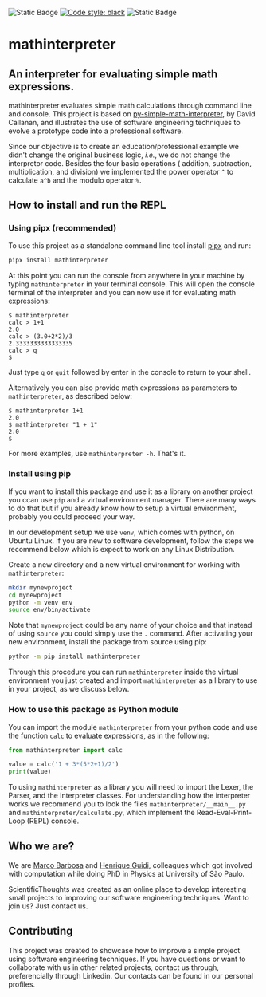 
![Static Badge](https://img.shields.io/badge/python-%3E%3D3.10-blue?style=flat&logo=python&logoColor=green&label=Python&color=green) [![Code style: black](https://img.shields.io/badge/code%20style-black-000000.svg)](https://github.com/psf/black) ![Static Badge](https://img.shields.io/badge/unit_test-pytest-blue?style=flat&logo=pytest)

# mathinterpreter
## **An interpreter for evaluating simple math expressions.**

mathinterpreter evaluates simple math calculations through command line and console. This project is based on  [py-simple-math-interpreter](https://github.com/davidcallanan/py-simple-math-interpreter), by David Callanan, and illustrates the use of software engineering techniques to evolve a prototype code into a professional software.

Since our objective is to create an education/professional example we didn't change the original business logic, *i.e.*, we do not change the interpretor code. Besides the four basic operations ( addition, subtraction, multiplication, and division) we implemented the power operator `^` to calculate `a^b` and the modulo operator `%`.

## How to install and run the REPL

### Using pipx (recommended)

To use this project as a standalone command line tool install [pipx](https://pipx.pypa.io/stable/installation/) and run:

```bash
pipx install mathinterpreter
```
At this point you can run the console from anywhere in your machine by typing `mathinterpreter` in your terminal console. 
This will open the console terminal of the interpreter and you can now use it for evaluating math expressions:
```
$ mathinterpreter
calc > 1+1        
2.0
calc > (3.0+2*2)/3
2.3333333333333335
calc > q
$ 
```
Just type `q` or `quit` followed by enter in the console to return to your shell. 

Alternatively you can also provide math expressions as parameters to `mathinterpreter`, as described below:
```
$ mathinterpreter 1+1
2.0
$ mathinterpreter "1 + 1"
2.0
$ 
```
For more examples, use `mathinterpreter -h`. That's it.


### Install using pip

If you want to install this package and use it as a library on another project you ccan use `pip` and a virtual environment manager.  There are many ways to do that but if you already know how to setup a virtual environment, probably you could proceed your way. 

In our development setup we use `venv`, which comes with python, on Ubuntu Linux. If you are new to software development, follow the steps we recommend below which is expect to work on any Linux Distribution.

Create a new directory and a new virtual environment for working with `mathinterpreter`:

```bash
mkdir mynewproject
cd mynewproject
python -m venv env
source env/bin/activate
```
Note that `mynewproject` could be any name of your choice and that instead of using `source` you could simply use the `.` command. After activating your new environment, install the package from source using pip:

```bash
python -m pip install mathinterpreter
```
Through this procedure you can run `mathinterpreter` inside the virtual environment you just created and import 
`mathinterpreter` as a library to use in your project, as we discuss below.


### How to use this package as Python module

You can import the module `mathinterpreter` from your python code and use the function `calc` to evaluate expressions, as in the following:
```python
from mathinterpreter import calc

value = calc('1 + 3*(5*2+1)/2')
print(value)
```
To using `mathinterpreter` as a library you will need to import the Lexer, the Parser, and the Interpreter classes. 
For understanding how the interpreter works we recommend you to look the files `mathinterpreter/__main__.py` and `mathinterpreter/calculate.py`, which implement the Read-Eval-Print-Loop (REPL) console.

## Who we are?

We are [Marco Barbosa](@aureliobarbosa) and [Henrique Guidi](@hsguidi), colleagues which got 
involved with computation while doing PhD in Physics at University of São Paulo. 

ScientificThoughts was created as an online place to develop interesting small projects to improving 
our software engineering techniques. Want to join us? Just contact us.

## Contributing

This project was created to showcase how to improve a simple project using software engineering techniques. 
If you have questions or want to collaborate with us in other related projects, contact us through, preferencially 
through Linkedin. Our contacts can be found in our personal profiles.
